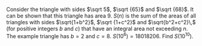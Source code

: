 Consider the triangle with sides $\sqrt 5$, $\sqrt {65}$ and $\sqrt {68}$.
It can be shown that this triangle has area $9$.
$S(n)$ is the sum of the areas of  all triangles with sides $\sqrt{1+b^2}$, $\sqrt {1+c^2}$ and $\sqrt{b^2+c^2}\,$ (for positive integers $b$ and $c$) that have an integral area not exceeding $n$.
The example triangle has $b=2$ and $c=8$.
$S(10^6)=18018206$.
Find $S(10^{10})$.